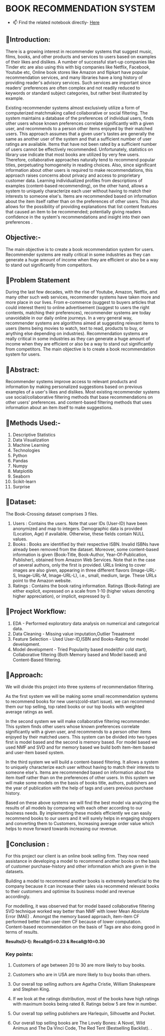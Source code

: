 # **BOOK RECOMMENDATION SYSTEM**

- 📫 Find the related notebook directly- <a href="https://github.com/Gulzar-khan/Book-Recommendation-System/blob/main/Team_Book_Recommendation_System.ipynb" target="_blank">Here</a> 

## **📖Introduction:**
There is a growing interest in recommender systems that suggest music, films, books, and other products and services to users based on examples of their likes and dislikes. A number of successful start-up companies like Tinder etc are also using this with big companies like Netflix, Facebook, Youtube etc,  Online book stores like Amazon and flipkart  have popular recommendation services, and many libraries have a long history of providing reader's advisory services. Such services are important since readers' preferences are often complex and not readily reduced to keywords or standard subject categories, but rather best illustrated by example.

Existing recommender systems almost exclusively utilize a form of computerized matchmaking called collaborative or social filtering. The system maintains a database of the preferences of individual users, finds other users whose known preferences correlate significantly with a given user, and recommends to a person other items enjoyed by their matched users. This approach assumes that a given user's tastes are generally the same as another user of the system and that a sufficient number of user ratings are available. Items that have not been rated by a sufficient number of users cannot be effectively recommended. Unfortunately, statistics on library use indicate that most books are utilized by very few users. Therefore, collaborative approaches naturally tend to recommend popular titles, perpetuating homogeneity in reading choices. Also, since significant information about other users is required to make recommendations, this approach raises concerns about privacy and access to proprietary customer data. Learning individualized profiles from descriptions of examples (content-based recommending), on the other hand, allows a system to uniquely characterize each user without having to match their interests to someone else's. Items are recommended based on information about the item itself rather than on the preferences of other users. This also allows for the possibility of providing explanations that list content features that caused an item to be recommended; potentially giving readers confidence in the system's recommendations and insight into their own preferences .



## **Objective:-**

The main objective is to create a book recommendation system for users. Recommender systems are really critical in some industries as they can generate a huge amount of income when they are efficient or also be a way to stand out significantly from competitors.

## **📖Problem Statement**

During the last few decades, with the rise of Youtube, Amazon, Netflix, and many other such web services, recommender systems have taken more and more place in our lives. From e-commerce (suggest to buyers articles that could interest them) to online advertisement (suggest to users the right contents, matching their preferences), recommender systems are today unavoidable in our daily online journeys.
In a very general way, recommender systems are algorithms aimed at suggesting relevant items to users (items being movies to watch, text to read, products to buy, or anything else depending on industries). Recommendation systems are really critical in some industries as they can generate a huge amount of income when they are efficient or also be a way to stand out significantly from competitors. The main objective is to create a book recommendation system for users.



## **📖Abstract:**
Recommender systems improve access to relevant products and information by making personalized suggestions based on previous examples of a user's likes and dislikes. Most existing recommender systems use social/collaborative filtering methods that base recommendations on other users' preferences. and content-based filtering  methods that uses information about an item itself to make suggestions.

## **📖Methods Used:-**

1. Descriptive Statistics
2. Data Visualization
3. Machine Learning
4. Technologies
5. Python
6. Pandas
7. Numpy
8. Matplotlib
9. Seaborn
10. Scikit-learn
11. Surprise

## **📖Dataset:**
The Book-Crossing dataset comprises 3 files.

1. Users : Contains the users. Note that user IDs (User-ID) have been anonymized and map to integers. Demographic data is provided (Location, Age) if available. Otherwise, these fields contain NULL values.
2. Books : Books are identified by their respective ISBN. Invalid ISBNs have already been removed from the dataset. Moreover, some content-based information is given (Book-Title, Book-Author, Year-Of-Publication, Publisher), obtained from Amazon Web Services. Note that in the case of several authors, only the first is provided. URLs linking to cover images are also given, appearing in three different flavors (Image-URL-S, Image-URL-M, Image-URL-L), i.e., small, medium, large. These URLs point to the Amazon website.
3. Ratings : Contains the book rating information. Ratings (Book-Rating) are either explicit, expressed on a scale from 1-10 (higher values denoting higher appreciation), or implicit, expressed by 0.

## **📖Project Workflow:**

1. EDA - Performed exploratory data analysis on numerical and categorical data.
2. Data Cleaning - Missing value imputation,Outlier Treaatment
3. Feature Selection - Used User-ID,ISBN and Books-Rating for model development.
4. Model development - Tried Popularity based model(for cold start), Collaborative filtering (Both Memory based and Model based) and Content-Based filtering.


## **📖Approach:** 
We will divide this project into three systems of recommendation filtering.

As the first system we will be making some small recommendation systems to recommend books for new users(cold-start issue). we can recommend them our top selling, top rated books or our top books with weighted average ratings as well.

In the second system we will make collaborative filtering recommender. This system finds other users whose known preferences correlate significantly with a given user, and recommends to a person other items enjoyed by their matched users. This system can be divided into two types first  is model based and the second is memory based. For model based we used NMF and SVD and for memory based we build both item-item based and user-item based system.

In the third system we will build a content-based filtering. It allows a system to uniquely characterize each user without having to match their interests to someone else's. Items are recommended based on information about the item itself rather than on the preferences of other users. In this system we will make some models on the basis of books title, authors, publishers and the year of publication with the help of tags and users previous purchase history.

	
Based on these above systems we will find the best model via analyzing the results of all models by comparing with each other according to our business needs. By implementing these models efficiently we can easily recommend books to our users and it will surely helps in engaging shoppers and converting them to Customers, Increasing average order value which helps to move forward towards increasing our revenue.


## **📖Conclusion :**

For this project our client is an online book selling firm. They now need assistance in developing a model to recommend another books on the basis of customer purchase-history and other information which are given in the datasets.

Building a model to recommend another books is extremely beneficial to the company because it can increase their sales via recommend relevant books to their customers and optimise its business model and revenue accordingly.

For modelling, it was observed that for model based collaborative filtering SVD technique worked way better than NMF with lower Mean Absolute Error (MAE) .
Amongst the memory based approach, item-item CF performed better than user-item CF because of lower computation.
Content-based recommendation on the basis of Tags are also doing good in terms of results.


**Results(U-I):  Recall@5=0.23 & Recall@10=0.30**

### **Key points:**
1. Customers of age between 20 to 30 are more likely to buy books.

2. Customers who are in USA are more likely to buy books than others.

3. Our overall top selling authors are Agatha Cristie, William Shakespeare and Stephen King.

4. If we look at the ratings distribution, most of the books have high ratings with maximum books being rated 8. Ratings below 5 are few in number.

5. Our overall top selling publishers are Harlequin, Silhouette and Pocket.

6. Our overall top selling books are The Lovely Bones: A Novel, Wild Animus and The Da Vinci Code, The Red Tent (Bestselling Backlist). .



